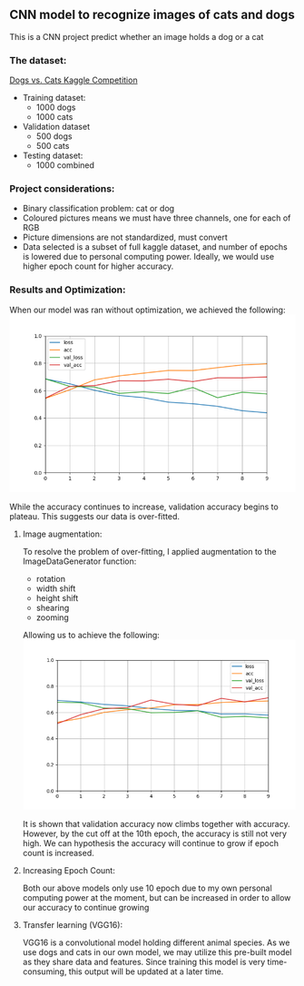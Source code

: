 ## CNN model to recognize images of cats and dogs
This is a CNN project predict whether an image holds a dog or a cat

### The dataset:
[Dogs vs. Cats Kaggle Competition](https://www.kaggle.com/c/dogs-vs-cats/data)
* Training dataset:
    * 1000 dogs
    * 1000 cats
* Validation dataset
    * 500 dogs
    * 500 cats
* Testing dataset:
    * 1000 combined

### Project considerations:
* Binary classification problem: cat or dog
* Coloured pictures means we must have three channels, one for each of RGB
* Picture dimensions are not standardized, must convert 
* Data selected is a subset of full kaggle dataset, and number of epochs is lowered due to personal computing power. Ideally, we would use higher epoch count for higher accuracy.

### Results and Optimization:
When our model was ran without optimization, we achieved the following:
![Alt text](output_graphs/default_model.png?raw=true "Non-optimized Output")

While the accuracy continues to increase, validation accuracy begins to plateau. This suggests our data is over-fitted.

1) Image augmentation:

    To resolve the problem of over-fitting, I applied augmentation to the ImageDataGenerator function:
    * rotation
    * width shift
    * height shift
    * shearing
    * zooming

    Allowing us to achieve the following:        
![Alt text](output_graphs/augmented_model.png?raw=true "Augmented Output")

    It is shown that validation accuracy now climbs together with accuracy. However, by the cut off at the 10th epoch, the accuracy is still not very high. We can hypothesis the accuracy will continue to grow if epoch count is increased.

2) Increasing Epoch Count:

    Both our above models only use 10 epoch due to my own personal computing power at the moment, but can be increased in order to allow our accuracy to continue growing
    
3) Transfer learning (VGG16):

    VGG16 is a convolutional model holding different animal species. As we use dogs and cats in our own model, we may utilize this pre-built model as they share data and features.
    Since training this model is very time-consuming, this output will be updated at a later time.
    